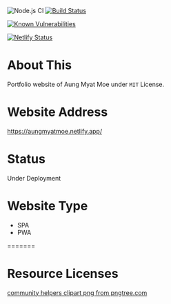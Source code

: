 ![Node.js CI](https://github.com/amm834/aungmyatmoe/workflows/Node.js%20CI/badge.svg)
[![Build Status](https://travis-ci.com/amm834/aungmyatmoe.svg?branch=main)](https://travis-ci.com/amm834/aungmyatmoe)

[![Known Vulnerabilities](https://snyk.io/test/github/amm834/aungmyatmoe/badge.svg?targetFile=package.json)](https://snyk.io/test/github/amm834/aungmyatmoe?targetFile=package.json)

[![Netlify Status](https://api.netlify.com/api/v1/badges/fc0c9b6e-5d84-43c0-8a64-280a3a5f69ea/deploy-status)](https://app.netlify.com/sites/sad-cray-2918be/deploys)

# About This

Portfolio website of Aung Myat Moe under `MIT` License.

# Website Address

https://aungmyatmoe.netlify.app/


# Status
Under Deployment 

# Website Type

- SPA
- PWA

=======

# Resource Licenses

<a href='https://pngtree.com/so/community-helpers-clipart'>community helpers clipart png from pngtree.com</a>
